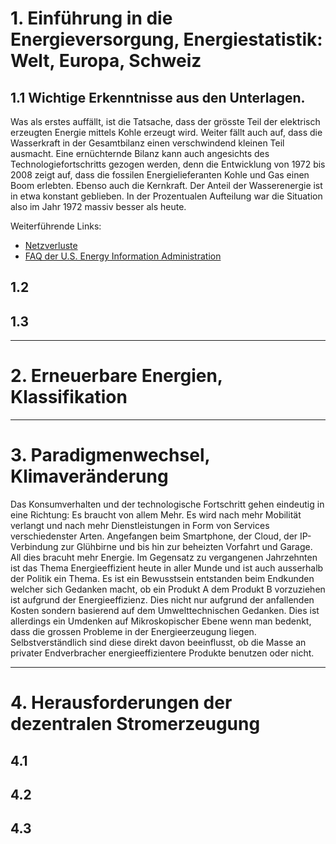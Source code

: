 # 1. Einführung in die Energieversorgung, Energiestatistik: Welt, Europa, Schweiz

## 1.1 Wichtige Erkenntnisse aus den Unterlagen.
Was als erstes auffällt, ist die Tatsache, dass der grösste Teil
der elektrisch erzeugten Energie mittels Kohle erzeugt wird.
Weiter fällt auch auf, dass die Wasserkraft in der Gesamtbilanz
einen verschwindend kleinen Teil ausmacht. Eine ernüchternde Bilanz
kann auch angesichts des Technologiefortschritts gezogen werden,
denn die Entwicklung von 1972 bis 2008 zeigt auf, dass die fossilen
Energielieferanten Kohle und Gas einen Boom erlebten. Ebenso auch
die Kernkraft. Der Anteil der Wasserenergie ist in etwa konstant
geblieben. In der Prozentualen Aufteilung war die Situation also
im Jahr 1972 massiv besser als heute.

Weiterführende Links:
- [Netzverluste](https://www.nema.org/Products/Documents/TDEnergyEff.pdf)
- [FAQ der U.S. Energy Information Administration](https://www.eia.gov/tools/faqs/)

## 1.2

## 1.3

---

# 2. Erneuerbare Energien, Klassifikation

---

# 3. Paradigmenwechsel, Klimaveränderung

Das Konsumverhalten und der technologische Fortschritt gehen eindeutig
in eine Richtung: Es braucht von allem Mehr. Es wird nach mehr
Mobilität verlangt und nach mehr Dienstleistungen in Form von Services
verschiedenster Arten. Angefangen beim Smartphone, der Cloud, der
IP-Verbindung zur Glühbirne und bis hin zur beheizten Vorfahrt und
Garage. All dies bracuht mehr Energie. Im Gegensatz zu vergangenen
Jahrzehnten ist das Thema Energieeffizient heute in aller Munde und
ist auch ausserhalb der Politik ein Thema. Es ist ein Bewusstsein
entstanden beim Endkunden welcher sich Gedanken macht, ob ein
Produkt A dem Produkt B vorzuziehen ist aufgrund der Energieeffizienz.
Dies nicht nur aufgrund der anfallenden Kosten sondern basierend auf
dem Umwelttechnischen Gedanken. Dies ist allerdings ein Umdenken auf
Mikroskopischer Ebene wenn man bedenkt, dass die grossen Probleme
in der Energieerzeugung liegen. Selbstverständlich sind diese
direkt davon beeinflusst, ob die Masse an privater Endverbracher
energieeffizientere Produkte benutzen oder nicht.

---

# 4. Herausforderungen der dezentralen Stromerzeugung

## 4.1

## 4.2

## 4.3
